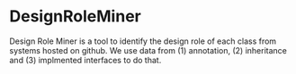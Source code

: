 # DesignRoleMiner
Design Role Miner is a tool to identify the design role of each class from systems hosted on github. We use data from (1) annotation, (2) inheritance and (3) implmented interfaces to do that.
